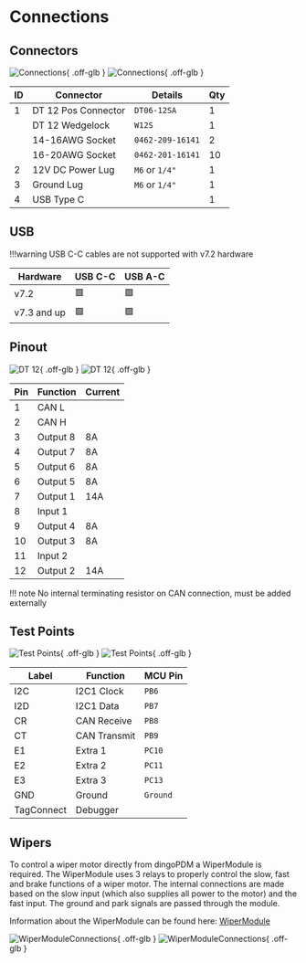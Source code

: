 # Connections

## Connectors

![Connections](../images/ConnectionsWhite.svg#only-dark){ .off-glb }
![Connections](../images/ConnectionsBlack.svg#only-light){ .off-glb }

|ID| Connector           | Details         | Qty |
| -| ------------------- | --------------  | --- |
| 1| DT 12 Pos Connector | `DT06-12SA`     | 1   |
|  | DT 12 Wedgelock     | `W12S`          | 1   |
|  | 14-16AWG Socket     | `0462-209-16141`| 2   |
|  | 16-20AWG Socket     | `0462-201-16141`| 10  |
| 2| 12V DC Power Lug    | `M6` or `1/4"`  | 1   |
| 3| Ground Lug          | `M6` or `1/4"`  | 1   |
| 4| USB Type C          |                 | 1   |


## USB

!!!warning
    USB C-C cables are not supported with v7.2 hardware

| Hardware    | USB C-C       | USB A-C        |
|-------------| --------------| ---------------|
| v7.2        | :red_square:  | :green_square: |
| v7.3 and up | :green_square:| :green_square: |

## Pinout

![DT 12](../images/DTPinNumsWhite.svg#only-dark){ .off-glb }
![DT 12](../images/DTPinNumsBlack.svg#only-light){ .off-glb }

| Pin | Function| Current |
| --- | ------- | ------- |
| 1   | CAN L   |         |
| 2   | CAN H   |         |
| 3   | Output 8| 8A      |
| 4   | Output 7| 8A      |
| 5   | Output 6| 8A      |
| 6   | Output 5| 8A      |
| 7   | Output 1| 14A     |
| 8   | Input 1 |         |
| 9   | Output 4| 8A      |
| 10  | Output 3| 8A      |
| 11  | Input 2 |         |
| 12  | Output 2| 14A     |

!!! note
    No internal terminating resistor on CAN connection, must be added externally

## Test Points

![Test Points](../images/TestPointsWhite.svg#only-dark){ .off-glb }
![Test Points](../images/TestPointsBlack.svg#only-light){ .off-glb }

| Label     | Function     | MCU Pin |
| ---       | ------------ | ------- |
| I2C       | I2C1 Clock   | `PB6`   |
| I2D       | I2C1 Data    | `PB7`   |
| CR        | CAN Receive  | `PB8`   |
| CT        | CAN Transmit | `PB9`   |
| E1        | Extra 1      | `PC10`  |
| E2        | Extra 2      | `PC11`  |
| E3        | Extra 3      | `PC13`  |
| GND       | Ground       | `Ground`|
| TagConnect| Debugger     |         |

## Wipers

To control a wiper motor directly from dingoPDM a WiperModule is required. 
The WiperModule uses 3 relays to properly control the slow, fast and brake functions of a wiper motor. 
The internal connections are made based on the slow input (which also supplies all power to the motor) and the fast input. 
The ground and park signals are passed through the module. 

Information about the WiperModule can be found here: [WiperModule](https://github.com/corygrant/WiperModule)

![WiperModuleConnections](../images/WiperModuleStatesWhite.svg#only-dark){ .off-glb }
![WiperModuleConnections](../images/WiperModuleStatesBlack.svg#only-light){ .off-glb }